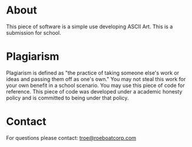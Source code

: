 # About
This piece of software is a simple use developing ASCII Art. This is a submission for school.

# Plagiarism
Plagiarism is defined as "the practice of taking someone else's work or ideas and passing them off as one's own." You may not steal this work for your own benefit in a school scenario. You may use this piece of code for reference. This piece of code was developed under a academic honesty policy and is committed to being under that policy.

# Contact
For questions please contact: troe@roeboatcorp.com